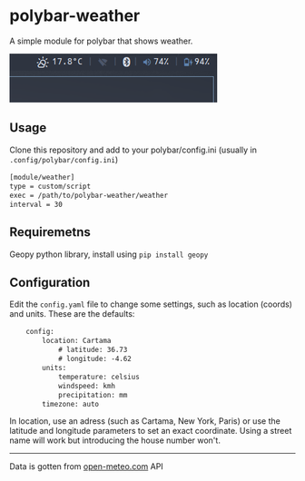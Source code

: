 # polybar-weather

A simple module for polybar that shows weather.

![alt text](https://github.com/AntonioManceraGamez/polybar-weather/blob/development/screenshots/example.png)

## Usage
Clone this repository and add to your polybar/config.ini (usually in ``.config/polybar/config.ini``)

    [module/weather]
    type = custom/script
    exec = /path/to/polybar-weather/weather
    interval = 30

## Requiremetns
Geopy python library, install using ``pip install geopy``

## Configuration
Edit the ``config.yaml`` file to change some settings, such as location (coords) and units. These are the defaults:

		config:
			location: Cartama
				# latitude: 36.73
				# longitude: -4.62
			units:
				temperature: celsius
				windspeed: kmh
				precipitation: mm
			timezone: auto

In location, use an adress (such as Cartama, New York, Paris) or use the latitude and longitude parameters to set an exact coordinate. Using a street name will work but introducing the house number won't.

---

Data is gotten from [open-meteo.com](https://open-meteo.com) API

